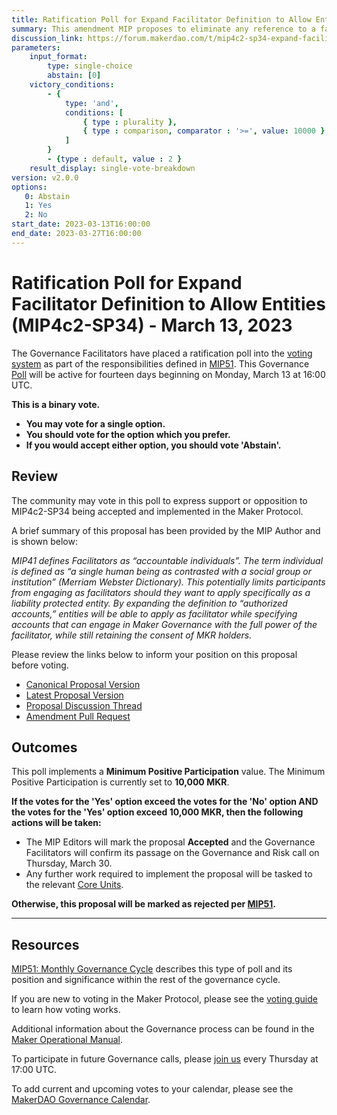```yaml
---
title: Ratification Poll for Expand Facilitator Definition to Allow Entities (MIP4c2-SP34) - March 13, 2023
summary: This amendment MIP proposes to eliminate any reference to a facilitator as an individual and replace it by the term “authorized accounts”.
discussion_link: https://forum.makerdao.com/t/mip4c2-sp34-expand-facilitator-definition-to-allow-entities/19736
parameters:
    input_format:
        type: single-choice
        abstain: [0]
    victory_conditions:
        - {
            type: 'and',
            conditions: [
                { type : plurality },
                { type : comparison, comparator : '>=', value: 10000 }
            ]
        }
        - {type : default, value : 2 }
    result_display: single-vote-breakdown
version: v2.0.0
options:
   0: Abstain
   1: Yes
   2: No
start_date: 2023-03-13T16:00:00
end_date: 2023-03-27T16:00:00
---
```

#  Ratification Poll for Expand Facilitator Definition to Allow Entities (MIP4c2-SP34) - March 13, 2023

The Governance Facilitators have placed a ratification poll into the [voting system](https://vote.makerdao.com/polling) as part of the responsibilities defined in [MIP51](https://mips.makerdao.com/mips/details/MIP51). This Governance [Poll](https://manual.makerdao.com/governance/governance-cycle/monthly-governance-cycle#week-2) will be active for fourteen days beginning on Monday, March 13 at 16:00 UTC.

**This is a binary vote.**
- **You may vote for a single option.**
- **You should vote for the option which you prefer.**
- **If you would accept either option, you should vote 'Abstain'.**

## Review

The community may vote in this poll to express support or opposition to MIP4c2-SP34 being accepted and implemented in the Maker Protocol.

A brief summary of this proposal has been provided by the MIP Author and is shown below:

*MIP41 defines Facilitators as “accountable individuals”. The term individual is defined as “a single human being as contrasted with a social group or institution” (Merriam Webster Dictionary). This potentially limits participants from engaging as facilitators should they want to apply specifically as a liability protected entity. By expanding the definition to “authorized accounts,” entities will be able to apply as facilitator while specifying accounts that can engage in Maker Governance with the full power of the facilitator, while still retaining the consent of MKR holders.*

Please review the links below to inform your position on this proposal before voting.
* [Canonical Proposal Version](https://github.com/makerdao/mips/blob/1157c2bb06523c65ee23c68d11fb8e14ad5ad36c/MIP4/MIP4c2-Subproposals/MIP4c2-SP34.md)
* [Latest Proposal Version](https://mips.makerdao.com/mips/details/MIP4c2SP34)
* [Proposal Discussion Thread](https://forum.makerdao.com/t/mip4c2-sp34-expand-facilitator-definition-to-allow-entities/19736)
* [Amendment Pull Request](https://github.com/makerdao/mips/pull/846)

## Outcomes

This poll implements a **Minimum Positive Participation** value. The Minimum Positive Participation is currently set to **10,000 MKR**.

**If the votes for the 'Yes' option exceed the votes for the 'No' option AND the votes for the 'Yes' option exceed 10,000 MKR, then the following actions will be taken:**
* The MIP Editors will mark the proposal **Accepted** and the Governance Facilitators will confirm its passage on the Governance and Risk call on Thursday, March 30.
* Any further work required to implement the proposal will be tasked to the relevant [Core Units](https://mips.makerdao.com/mips/details/MIP38#mip38c2-core-unit-state).

**Otherwise, this proposal will be marked as rejected per [MIP51](https://mips.makerdao.com/mips/details/MIP51#mip51c2-ratification-poll).**

---

## Resources

[MIP51: Monthly Governance Cycle](https://mips.makerdao.com/mips/details/MIP51) describes this type of poll and its position and significance within the rest of the governance cycle.

If you are new to voting in the Maker Protocol, please see the [voting guide](https://manual.makerdao.com/governance/voting-in-makerdao/on-chain-governance) to learn how voting works.

Additional information about the Governance process can be found in the [Maker Operational Manual](https://manual.makerdao.com).

To participate in future Governance calls, please [join us](https://forum.makerdao.com/tag/pubcall-:-governance-and-risk) every Thursday at 17:00 UTC.

To add current and upcoming votes to your calendar, please see the [MakerDAO Governance Calendar](https://manual.makerdao.com/makerdao/calendars/governance-calendar).
